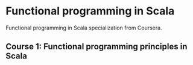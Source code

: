 # Functional programming in Scala
Functional programming in Scala specialization from Coursera.

## Course 1: Functional programming principles in Scala
